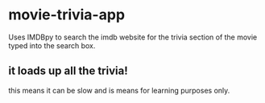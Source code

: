 # movie-trivia-app

Uses IMDBpy to search the imdb website for the trivia section of the movie typed into the search box.

## it loads up all the trivia!
this means it can be slow and is means for learning purposes only.
